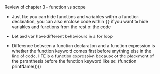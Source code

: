 Review of chapter 3 - function vs scope

- Just like you can hide functions and variables within a function declaration, you can also enclose code within ``{}`` if you want to hide variables and functions from the rest of the code 

- Let and var have different behaviours in a for loop

- Difference between a function declaration and a function expression is whether the function keyword comes first before anything else in the line of code. IIFE is a function expression because ot the placement of the paranthesis before the function keyword like so: (function printName())()
